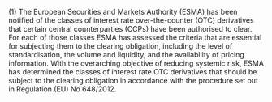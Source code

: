 (1) The European Securities and Markets Authority (ESMA) has been notified of the classes of interest rate over-the-counter (OTC) derivatives that certain central counterparties (CCPs) have been authorised to clear. For each of those classes ESMA has assessed the criteria that are essential for subjecting them to the clearing obligation, including the level of standardisation, the volume and liquidity, and the availability of pricing information. With the overarching objective of reducing systemic risk, ESMA has determined the classes of interest rate OTC derivatives that should be subject to the clearing obligation in accordance with the procedure set out in Regulation (EU) No 648/2012.
